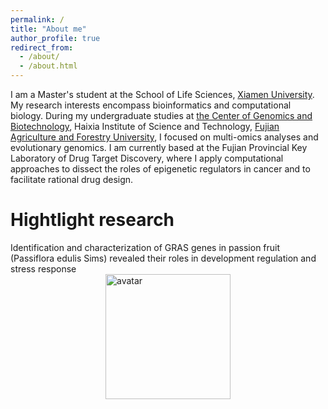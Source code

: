 ```yaml
---
permalink: /
title: "About me"
author_profile: true
redirect_from: 
  - /about/
  - /about.html
---
```


I am a Master's student at the School of Life Sciences, [Xiamen University](https://www.xmu.edu.cn/). My research interests encompass bioinformatics and computational biology. During my undergraduate studies at [the Center of Genomics and Biotechnology](https://genome.fafu.edu.cn/), Haixia Institute of Science and Technology, [Fujian Agriculture and Forestry University](https://www.fafu.edu.cn/), I focused on multi-omics analyses and evolutionary genomics. I am currently based at the Fujian Provincial Key Laboratory of Drug Target Discovery, where I apply computational approaches to dissect the roles of epigenetic regulators in cancer and to facilitate rational drug design.

  **Hightlight research**
   =====================
   Identification and characterization of GRAS genes in passion fruit (Passiflora edulis Sims) revealed their roles in development regulation and stress response
   <img src="academicpage/images/PeGRAS.png" alt="avatar" width="200" style="display:block;margin:auto;">
